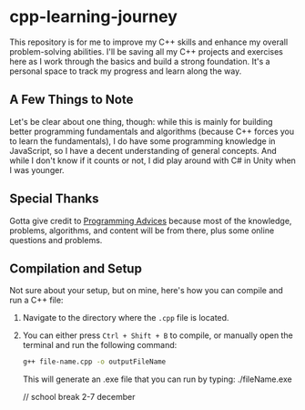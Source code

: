 # cpp-learning-journey

This repository is for me to improve my C++ skills and enhance my overall problem-solving abilities. I'll be saving all my C++ projects and exercises here as I work through the basics and build a strong foundation. It's a personal space to track my progress and learn along the way.

## A Few Things to Note

Let's be clear about one thing, though: while this is mainly for building better programming fundamentals and algorithms (because C++ forces you to learn the fundamentals), I do have some programming knowledge in JavaScript, so I have a decent understanding of general concepts. And while I don't know if it counts or not, I did play around with C# in Unity when I was younger.

## Special Thanks

Gotta give credit to [Programming Advices](https://programmingadvices.com/) because most of the knowledge, problems, algorithms, and content will be from there, plus some online questions and problems.

## Compilation and Setup

Not sure about your setup, but on mine, here's how you can compile and run a C++ file:

1. Navigate to the directory where the `.cpp` file is located.
2. You can either press `Ctrl + Shift + B` to compile, or manually open the terminal and run the following command:

   ```bash
   g++ file-name.cpp -o outputFileName
   ```

   This will generate an .exe file that you can run by typing:   ./fileName.exe


   // school break 2-7 december
